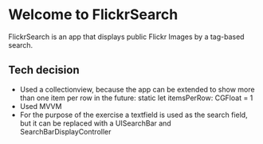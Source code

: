 # Welcome to FlickrSearch
FlickrSearch is an app that displays public Flickr Images by a tag-based search.

## Tech decision
- Used a collectionview, because the app can be extended to show more than one item per row in the future:
static let itemsPerRow: CGFloat = 1
- Used MVVM
- For the purpose of the exercise a textfield is used as the search field, but it can be replaced with a UISearchBar and SearchBarDisplayController


